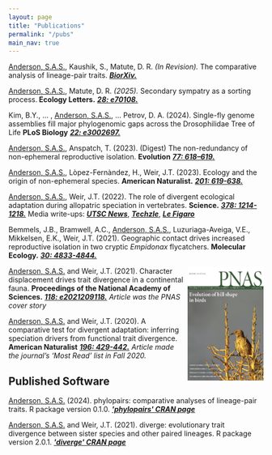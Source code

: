 ```yaml
---
layout: page
title: "Publications"
permalink: "/pubs"
main_nav: true
---
```


<style>
img {
	float:right;
}
</style>
 
<!--< <h2>Submitted / In Review</h2>-->

<p><u>Anderson, S.A.S.</u>, Kaushik, S., Matute, D. R. <i> (In Revision). </i> The comparative analysis of lineage-pair traits. <a href="https://doi.org/10.1101/2024.11.28.625927"><b><i>BiorXiv.</i></b></a> </p>

<!--< <h2>Out Now</h2>-->

<p><u>Anderson, S.A.S.</u>, Matute, D. R.  <i> (2025). </i> Secondary sympatry as a sorting process.<b> Ecology Letters.</b> <a href="https://onlinelibrary.wiley.com/doi/10.1111/ele.70108"><b><i> 28: e70108.</i></b></a> </p>

<p>Kim, B.Y., ... , <u>Anderson, S.A.S.</u>, ... Petrov, D. A. (2024). Single-fly genome assemblies fill major phylogenomic gaps across the Drosophilidae Tree of Life <b>PLoS Biology</b> <a href="https://journals.plos.org/plosbiology/article?id=10.1371/journal.pbio.3002697"><b><i> 22: e3002697.</i></b></a> </p>

<p><u>Anderson, S.A.S.</u>, Anspatch, T. (2023). (Digest) The non-redundancy of non-ephemeral reproductive isolation. <b>Evolution</b> <a href="https://academic.oup.com/evolut/advance-article/doi/10.1093/evolut/qpac060/6918776"><b><i>77: 618–619.</i></b></a> </p>

<p><u>Anderson, S.A.S.</u>, L&ograve;pez-Fern&agrave;ndez, H., Weir, J.T. (2023). Ecology and the origin of non-ephemeral species. <b>American Naturalist.</b> <a href="https://doi.org/10.1086/723763"><b><i>201: 619-638.</i></b></a> </p>

<p><u>Anderson, S.A.S.</u>, Weir, J.T. (2022). The role of divergent ecological adaptation during allopatric speciation in vertebrates. <b>Science.</b> <a href="https://www.science.org/doi/10.1126/science.abo7719"><b><i>378: 1214-1218.</i></b></a> Media write-ups: <a href="https://utsc.utoronto.ca/news-events/breaking-research/study-finds-most-new-species-dont-evolve-adapting-different-environments-similar"><b><i>UTSC News</i></b></a>, <a href="http://techzle.com/how-new-species-arise"> <b><i>Techzle</i></b></a>, <a href="https://www.lefigaro.fr/sciences/le-hasard-premier-declencheur-de-l-evolution-20221222"> <b><i> Le Figaro </i></b></a> </p>

<p>Bemmels, J.B., Bramwell, A.C., <u>Anderson, S.A.S.</u>, Luzuriaga-Aveiga, V.E., Mikkelsen, E.K., Weir, J.T. (2021). Geographic contact drives increased reproductive isolation in two cryptic <i>Empidonax</i> flycatchers. <b>Molecular Ecology.</b> <a href="https://doi.org/10.1111/mec.16105"><b><i>30: 4833-4844.</i></b></a> </p>

<p><a href="https://www.pnas.org/content/118/20.cover-expansion"> <img src="/assets/pnas_118_20_coverthumb_smaller.jpg" alt="PNAS cov" style="width:150px;height:225px;margin-left:05px;"> </a> <u>Anderson, S.A.S.</u> and Weir, J.T. (2021). Character displacement drives trait divergence in a continental fauna. <b>Proceedings of the National Academy of Sciences.</b> <a href="https://doi.org/10.1073/pnas.2021209118"><b><i>118: e2021209118.</i></b></a>
<i>Article was the PNAS cover story</i></p>

<p><u>Anderson, S.A.S.</u> and Weir, J.T. (2020). A comparative test for divergent adaptation: inferring speciation drivers from functional trait divergence. <b>American Naturalist</b> <a href="https://doi.org/10.1086/710338"><b><i>196: 429-442.</i></b></a>
<i>Article made the journal’s ‘Most Read’ list in Fall 2020.</i></p>

<h2>Published Software</h2>

<p><u>Anderson, S.A.S.</u> (2024). phylopairs: comparative analyses of lineage-pair traits. R package version 0.1.0. <a href="https://CRAN.R-project.org/package=phylopairs"><b><i>'phylopairs' CRAN page</i></b></a></p>

<p><u>Anderson, S.A.S.</u> and Weir, J.T. (2021). diverge: evolutionary trait divergence between sister species and other paired lineages. R package version 2.0.1. <a href="https://cran.r-project.org/web/packages/diverge/index.html"><b><i>'diverge' CRAN page</i></b></a></p>

